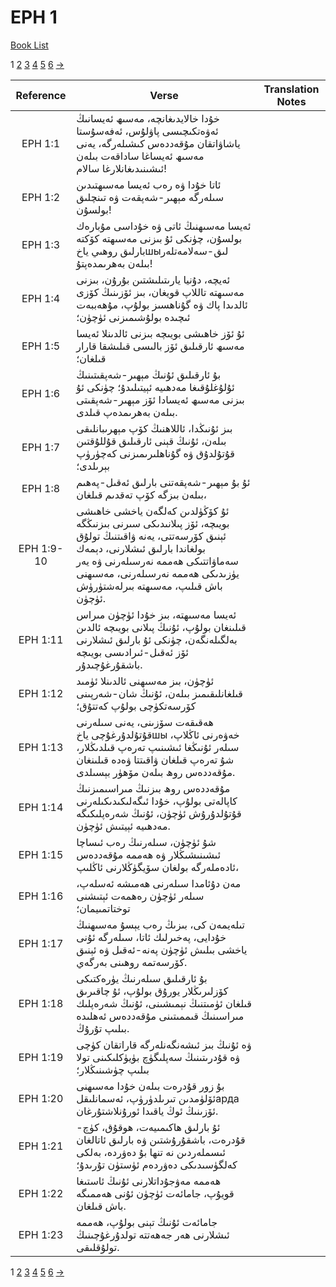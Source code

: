 # EPH 1
[Book List](../README.md)

1 [2](./chapter_2.md) [3](./chapter_3.md) [4](./chapter_4.md) [5](./chapter_5.md) [6](./chapter_6.md) [->](./chapter_2.md)

| Reference | Verse | Translation Notes |
|:---------:|-------|-------------------|
|EPH 1:1|خۇدا خالايدىغانچە، مەسىھ ئەيسانىڭ ئەۋەتكىچىسى پاۋلۇس، ئەفەسۇستا ياشاۋاتقان مۇقەددەس كىشىلەرگە، يەنى مەسىھ ئەيساغا ساداقەت بىلەن ئىشىنىدىغانلارغا سالام!||
|EPH 1:2|ئاتا خۇدا ۋە رەب ئەيسا مەسىھتىدىن سىلەرگە مېھىر-شەپقەت ۋە تىنچلىق بولسۇن!||
|EPH 1:3|ئەيسا مەسىھنىڭ ئاتى ۋە خۇداسى مۇبارەك بولسۇن، چۈنكى ئۇ بىزنى مەسىھتە كۆكتە بارلىق روھىي ياخшыلىق-سەلامەتلەر بىلەن بەھرىمدەپتۇ!||
|EPH 1:4|ئەيچە، دۇنيا يارىتىلىشتىن بۇرۇن، بىزنى مەسىھتە تاللاپ قويغان، بىز ئۆزىنىڭ كۆزى ئالدىدا پاك ۋە گۇناھسىز بولۇپ، مۇھەببەت ئىچىدە بولۇشىمىزنى ئۈچۈن؛||
|EPH 1:5|ئۇ ئۆز خاھىشى بويىچە بىزنى ئالدىنلا ئەيسا مەسىھ ئارقىلىق ئۆز بالىسى قىلىشقا قارار قىلغان؛||
|EPH 1:6|بۇ ئارقىلىق ئۇنىڭ مېھىر-شەپقىتىنىڭ ئۇلۇغلۇقىغا مەدھىيە ئېيتىلىدۇ؛ چۈنكى ئۇ بىزنى مەسىھ ئەيسادا ئۆز مېھىر-شەپقىتى بىلەن بەھرىمدەپ قىلدى.||
|EPH 1:7|بىز ئۇنىڭدا، ئاللاھنىڭ كۆپ مېھرىبانلىقى بىلەن، ئۇنىڭ قېنى ئارقىلىق قۇللۇقتىن قۇتۇلدۇق ۋە گۇناھلىرىمىزنى كەچۈرۈپ بېرىلدى؛||
|EPH 1:8|ئۇ بۇ مېھىر-شەپقەتنى بارلىق ئەقىل-پەھىم بىلەن بىزگە كۆپ تەقدىم قىلغان،||
|EPH 1:9-10|ئۇ كۆڭۈلدىن كەلگەن ياخشى خاھىشى بويىچە، ئۆز پىلانىدىكى سىرنى بىزنىڭگە ئېنىق كۆرسەتتى، يەنە ۋاقىتنىڭ تولۇق بولغاندا بارلىق ئىشلارنى، دېمەك سەماۋاتتىكى ھەممە نەرسىلەرنى ۋە يەر يۈزىدىكى ھەممە نەرسىلەرنى، مەسىھنى باش قىلىپ، مەسىھتە بىرلەشتۈرۈش ئۈچۈن.||
|EPH 1:11|ئەيسا مەسىھتە، بىز خۇدا ئۈچۈن مىراس قىلىنغان بولۇپ، ئۇنىڭ پىلانى بويىچە ئالدىن بەلگىلەنگەن، چۈنكى ئۇ بارلىق ئىشلارنى ئۆز ئەقىل-ئىرادىسى بويىچە باشقۇرغۇچىدۇر.||
|EPH 1:12|ئۈچۈن، بىز مەسىھنى ئالدىنلا ئۈمىد قىلغانلىقىمىز بىلەن، ئۇنىڭ شان-شەرپىنى كۆرسەتكۈچى بولۇپ كەتتۇق؛||
|EPH 1:13|ھەقىقەت سۆزىنى، يەنى سىلەرنى قۇتۇلدۇرغۇچى ياخшы خەۋەرنى ئاڭلاپ، سىلەر ئۇنىڭغا ئىشىنىپ تەرەپ قىلدىڭلار، شۇ تەرەپ قىلغان ۋاقىتتا ۋەدە قىلىنغان مۇقەددەس روھ بىلەن مۆھۈر بېسىلدى.||
|EPH 1:14|مۇقەددەس روھ بىزنىڭ مىراسىمىزنىڭ كاپالەتى بولۇپ، خۇدا ئىگەلىكىدىكىلەرنى قۇتۇلدۇرۇش ئۈچۈن، ئۇنىڭ شەرەپلىكىگە مەدھىيە ئېيتىش ئۈچۈن.||
|EPH 1:15|شۇ ئۈچۈن، سىلەرنىڭ رەب ئىساچا ئىشىنىشىڭلار ۋە ھەممە مۇقەددەس ئادەملەرگە بولغان سۆيگۈڭلارنى ئاڭلىپ،||
|EPH 1:16|مەن دۇئامدا سىلەرنى ھەمىشە ئەسلەپ، سىلەر ئۈچۈن رەھمەت ئېتىشنى توختاتمىيمان؛||
|EPH 1:17|تىلەيمەن كى، بىزىڭ رەب يېسۇ مەسىھنىڭ خۇدايى، پەخىرلىك ئاتا، سىلەرگە ئۇنى ياخشى بىلىش ئۈچۈن پەنە-ئەقىل ۋە ئېنىق كۆرسەتمە روھىنى بەرگەي.||
|EPH 1:18|بۇ ئارقىلىق سىلەرنىڭ يۈرەكتىكى كۆزلىرىڭلار يورۇق بولۇپ، ئۇ چاقىرىق قىلغان ئۈمىتنىڭ نېمىشىنى، ئۇنىڭ شەرەپلىك مىراسىنىڭ قىممىتىنى مۇقەددەس ئەھلىدە بىلىپ تۇرۇڭ.||
|EPH 1:19|ۋە ئۇنىڭ بىز ئىشەنگەنلەرگە قاراتقان كۈچى ۋە قۇدرىتىنىڭ سەپلىگۈچ بۈيۈكلىكىنى تولا بىلىپ چۈشىنىڭلار؛||
|EPH 1:20|بۇ زور قۇدرەت بىلەن خۇدا مەسىھنى ئۆلۈمدىن تىرىلدۈرۈپ، ئەسمانلىقلарда ئۆزىنىڭ ئوڭ ياقىدا ئورۇنلاشتۇرغان.||
|EPH 1:21|ئۇ بارلىق ھاكىمىيەت، ھوقۇق، كۈچ-قۇدرەت، باشقۇرۇشتىن ۋە بارلىق ئاتالغان ئىسملەردىن نە تنھا بۇ دەۋردە، بەلكى كەلگۈسىدىكى دەۋردەم ئۈستۈن تۇرىدۇ؛||
|EPH 1:22|ھەممە مەۋجۇداتلارنى ئۇنىڭ ئاستىغا قويۇپ، جامائەت ئۈچۈن ئۇنى ھەممىگە باش قىلغان.||
|EPH 1:23|جامائەت ئۇنىڭ تېنى بولۇپ، ھەممە ئىشلارنى ھەر جەھەتتە تولدۇرغۇچىنىڭ تولۇقلىقى.||


1 [2](./chapter_2.md) [3](./chapter_3.md) [4](./chapter_4.md) [5](./chapter_5.md) [6](./chapter_6.md) [->](./chapter_2.md)